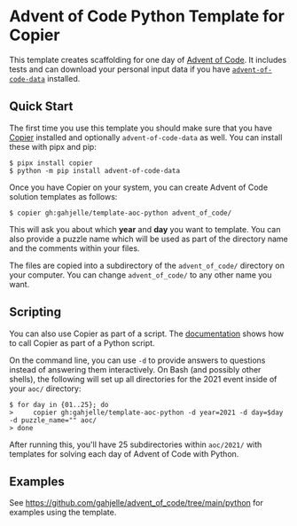 # Advent of Code Python Template for Copier

This template creates scaffolding for one day of [Advent of Code](https://adventofcode.com/). It includes tests and can download your personal input data if you have [`advent-of-code-data`](https://pypi.org/project/advent-of-code-data/) installed.

## Quick Start

The first time you use this template you should make sure that you have [Copier](https://copier.readthedocs.io/) installed and optionally `advent-of-code-data` as well. You can install these with pipx and pip:

```console
$ pipx install copier
$ python -m pip install advent-of-code-data
```

Once you have Copier on your system, you can create Advent of Code solution templates as follows:

```console
$ copier gh:gahjelle/template-aoc-python advent_of_code/
```

This will ask you about which **year** and **day** you want to template. You can also provide a puzzle name which will be used as part of the directory name and the comments within your files.

The files are copied into a subdirectory of the `advent_of_code/` directory on your computer. You can change `advent_of_code/` to any other name you want.


## Scripting

You can also use Copier as part of a script. The [documentation](https://copier.readthedocs.io/en/stable/api/) shows how to call Copier as part of a Python script.

On the command line, you can use `-d` to provide answers to questions instead of answering them interactively. On Bash (and possibly other shells), the following will set up all directories for the 2021 event inside of your `aoc/` directory:

```console
$ for day in {01..25}; do
>     copier gh:gahjelle/template-aoc-python -d year=2021 -d day=$day -d puzzle_name="" aoc/
> done
```

After running this, you'll have 25 subdirectories within `aoc/2021/` with templates for solving each day of Advent of Code with Python.


## Examples

See https://github.com/gahjelle/advent_of_code/tree/main/python for examples using the template.
